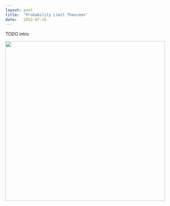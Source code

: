 ```yaml
---
layout: post
title:  "Probability Limit Theorems"
date:   2022-07-15
---
```


TODO intro

<figure style="display: block; margin-left: auto; margin-right: auto;">
<img style="width: 500px; margin-left: auto; margin-right: auto;"
    src="/assets/graphics/posts/images_probability_limit_theorems/lln.gif">
<figcaption>
</figcaption>
</figure>
